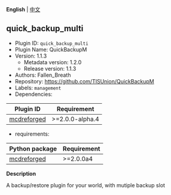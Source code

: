 **English** | [中文](readme-zh_cn.md)

## quick_backup_multi

- Plugin ID: `quick_backup_multi`
- Plugin Name: QuickBackupM
- Version: 1.1.3
  - Metadata version: 1.2.0
  - Release version: 1.1.3
- Authors: Fallen_Breath
- Repository: https://github.com/TISUnion/QuickBackupM
- Labels: `management`
- Dependencies:

| Plugin ID | Requirement |
| --- | --- |
| [mcdreforged](/plugins/mcdreforged/readme.md) | \>=2.0.0-alpha.4 |

- requirements:

| Python package | Requirement |
| --- | --- |
| [mcdreforged](https://pypi.org/project/mcdreforged/) | \>=2.0.0a4 |

**Description**

A backup/restore plugin for your world, with mutiple backup slot

